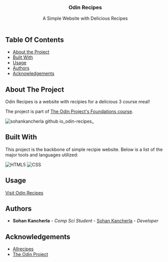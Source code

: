 <br/>
<p align="center">
  <h3 align="center">Odin Recipes</h3>

  <p align="center">
    A Simple Website with Delicious Recipes
    <br/>
    <br/>
  </p>
</p>

## Table Of Contents

* [About the Project](#about-the-project)
* [Built With](#built-with)
* [Usage](#usage)
* [Authors](#authors)
* [Acknowledgements](#acknowledgements)

## About The Project

Odin Recipes is a website with recipies for a delicious 3 course meal!

The project is part of [The Odin Project's Foundations course](https://www.theodinproject.com/lessons/foundations-recipes).

![sohankancherla github io_odin-recipes_](https://github.com/sohankancherla/odin-recipes/assets/30853467/23cd9109-cf7b-4f99-bb60-79489b869ad4)


## Built With

This project is the backbone of simple recipie website. Below is a list of the major tools and languages utilized:

  ![HTML5](https://img.shields.io/badge/html5-%23E34F26.svg?style=for-the-badge&logo=html5&logoColor=white)
  ![CSS](https://img.shields.io/badge/CSS3-1572B6?style=for-the-badge&logo=css3&logoColor=white)

## Usage

[Visit Odin Recipes](https://sohankancherla.github.io/odin-recipes/)

## Authors

* **Sohan Kancherla** - *Comp Sci Student* - [Sohan Kancherla](https://github.com/sohankancherla) - *Developer*

## Acknowledgements

* [Allrecipes](https://www.allrecipes.com/)
* [The Odin Project](https://www.theodinproject.com/)


